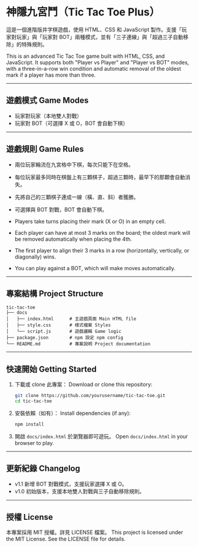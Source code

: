# 神隱九宮鬥（Tic Tac Toe Plus）

這是一個進階版井字棋遊戲，使用 HTML、CSS 和 JavaScript 製作。支援「玩家對玩家」與「玩家對 BOT」兩種模式，並有「三子連線」與「超過三子自動移除」的特殊規則。

This is an advanced Tic Tac Toe game built with HTML, CSS, and JavaScript. It supports both "Player vs Player" and "Player vs BOT" modes, with a three-in-a-row win condition and automatic removal of the oldest mark if a player has more than three.

---

## 遊戲模式 Game Modes

- 玩家對玩家（本地雙人對戰）
- 玩家對 BOT（可選擇 X 或 O，BOT 會自動下棋）

---

## 遊戲規則 Game Rules

- 兩位玩家輪流在九宮格中下棋，每次只能下在空格。
- 每位玩家最多同時在棋盤上有三顆棋子，超過三顆時，最早下的那顆會自動消失。
- 先將自己的三顆棋子連成一線（橫、直、斜）者獲勝。
- 可選擇與 BOT 對戰，BOT 會自動下棋。

- Players take turns placing their mark (X or O) in an empty cell.
- Each player can have at most 3 marks on the board; the oldest mark will be removed automatically when placing the 4th.
- The first player to align their 3 marks in a row (horizontally, vertically, or diagonally) wins.
- You can play against a BOT, which will make moves automatically.

---

## 專案結構 Project Structure

```
tic-tac-toe
├── docs
│   ├── index.html      # 主遊戲頁面 Main HTML file
│   ├── style.css       # 樣式檔案 Styles
│   └── script.js       # 遊戲邏輯 Game logic
├── package.json        # npm 設定 npm config
└── README.md           # 專案說明 Project documentation
```

---

## 快速開始 Getting Started

1. 下載或 clone 此專案：
   Download or clone this repository:
   ```bash
   git clone https://github.com/yourusername/tic-tac-toe.git
   cd tic-tac-toe
   ```
2. 安裝依賴（如有）：
   Install dependencies (if any):
   ```bash
   npm install
   ```
3. 開啟 `docs/index.html` 於瀏覽器即可遊玩。
   Open `docs/index.html` in your browser to play.

---

## 更新紀錄 Changelog

- v1.1 新增 BOT 對戰模式，支援玩家選擇 X 或 O。
- v1.0 初始版本，支援本地雙人對戰與三子自動移除規則。

---

## 授權 License

本專案採用 MIT 授權。詳見 LICENSE 檔案。
This project is licensed under the MIT License. See the LICENSE file for details.